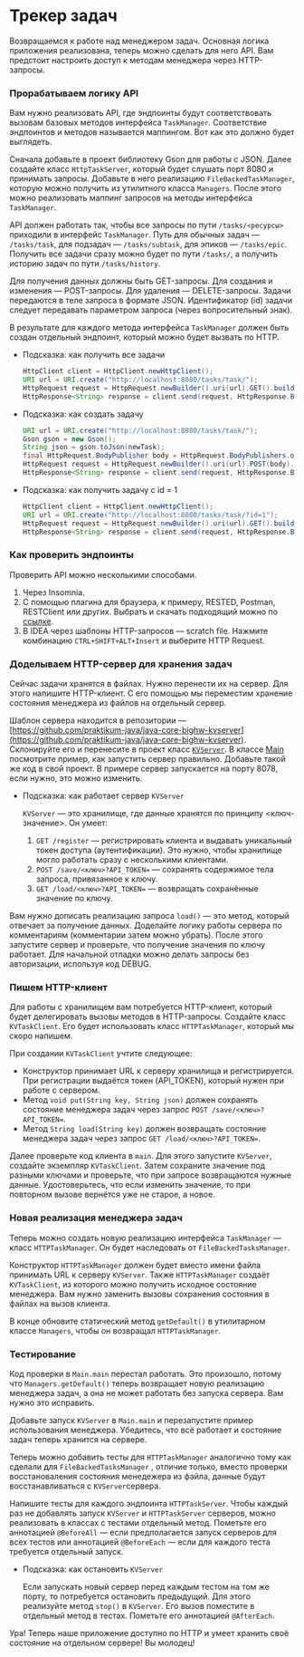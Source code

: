 # Трекер задач

Возвращаемся к работе над менеджером задач. Основная логика приложения реализована, теперь можно сделать для него API. Вам предстоит настроить доступ к методам менеджера  через HTTP-запросы.

### Прорабатываем логику API

Вам нужно реализовать API, где эндпоинты будут соответствовать вызовам базовых методов интерфейса `TaskManager`. Соответствие эндпоинтов и методов называется маппингом. Вот как это должно будет выглядеть.

Сначала добавьте в проект библиотеку Gson для работы с JSON. Далее создайте класс `HttpTaskServer`, который будет слушать порт 8080 и принимать запросы. Добавьте в него реализацию `FileBackedTaskManager`, которую можно получить из утилитного класса `Managers`.  После этого можно реализовать маппинг запросов на методы интерфейса `TaskManager`.

API должен работать так, чтобы все запросы по пути `/tasks/<ресурсы>` приходили в интерфейс `TaskManager`. Путь для обычных задач — `/tasks/task`, для подзадач — `/tasks/subtask`, для эпиков — `/tasks/epic`. Получить все задачи сразу можно будет по пути `/tasks/`, а получить историю задач по пути `/tasks/history`.

Для получения данных должны быть GET-запросы. Для создания и изменения — POST-запросы. Для удаления — DELETE-запросы. Задачи передаются в теле запроса в формате JSON. Идентификатор (id) задачи следует передавать параметром запроса (через вопросительный знак).

В результате для каждого метода интерфейса `TaskManager` должен быть создан отдельный эндпоинт, который можно будет вызвать по HTTP.

- Подсказка: как получить все задачи

    ```java
    HttpClient client = HttpClient.newHttpClient();
    URI url = URI.create("http://localhost:8080/tasks/task/");
    HttpRequest request = HttpRequest.newBuilder().uri(url).GET().build();
    HttpResponse<String> response = client.send(request, HttpResponse.BodyHandlers.ofString());
    ```

- Подсказка: как создать задачу

    ```java
    URI url = URI.create("http://localhost:8080/tasks/task/");
    Gson gson = new Gson();
    String json = gson.toJson(newTask);
    final HttpRequest.BodyPublisher body = HttpRequest.BodyPublishers.ofString(json);
    HttpRequest request = HttpRequest.newBuilder().uri(url).POST(body).build();
    HttpResponse<String> response = client.send(request, HttpResponse.BodyHandlers.ofString());
    ```

- Подсказка: как получить задачу с id = 1

    ```java
    HttpClient client = HttpClient.newHttpClient();
    URI url = URI.create("http://localhost:8080/tasks/task/?id=1");
    HttpRequest request = HttpRequest.newBuilder().uri(url).GET().build();
    HttpResponse<String> response = client.send(request, HttpResponse.BodyHandlers.ofString());
    ```


### Как проверить эндпоинты

Проверить API можно несколькими способами.

1. Через Insomnia.
2.  С помощью плагина для браузера, к примеру, RESTED, Postman, RESTClient или других. Выбрать и скачать подходящий можно по [ссылке](https://chrome.google.com/webstore/search/REST?hl=en-US&_category=extensions).
3. В IDEA через шаблоны HTTP-запросов — scratch file. Нажмите комбинацию `CTRL+SHIFT+ALT+Insert` и выберите HTTP Request.

### Доделываем HTTP-сервер для хранения задач

Сейчас задачи хранятся в файлах. Нужно перенести их на сервер. Для этого напишите HTTP-клиент. С его помощью мы переместим хранение состояния менеджера из файлов на отдельный сервер.

Шаблон сервера находится в репозитории — [https://github.com/praktikum-java/java-core-bighw-kvserver](https://github.com/praktikum-java/java-core-bighw-kvserver). Склонируйте его и перенесите в проект класс [`KVServer`](https://github.com/praktikum-java/java-core-bighw-kvserver/blob/master/src/KVServer.java). В классе [Main](http://Main.java) посмотрите пример, как запустить сервер правильно. Добавьте такой же код в свой проект. В примере сервер запускается на порту 8078, если нужно, это можно изменить.

- Подсказка: как работает сервер `KVServer`

  `KVServer` — это хранилище, где данные хранятся по принципу <ключ-значение>. Он умеет:

    1. `GET /register` — регистрировать клиента и выдавать уникальный токен доступа (аутентификации). Это нужно, чтобы хранилище могло работать сразу с несколькими клиентами.
    2. `POST /save/<ключ>?API_TOKEN=` — сохранять содержимое тела запроса, привязанное к ключу.
    3. `GET /load/<ключ>?API_TOKEN=` — возвращать сохранённые значение по ключу.

Вам нужно дописать реализацию запроса `load()` — это метод, который отвечает за получение данных. Доделайте логику работы сервера по комментариям (комментарии затем можно убрать). После этого запустите сервер и проверьте, что получение значения по ключу работает. Для начальной отладки можно делать запросы без авторизации, используя код DEBUG.

### Пишем HTTP-клиент

Для работы с хранилищем вам потребуется HTTP-клиент, который будет делегировать вызовы методов в HTTP-запросы. Создайте класс `KVTaskClient`. Его будет использовать класс `HTTPTaskManager`, который мы скоро напишем.

При создании `KVTaskClient` учтите следующее:

- Конструктор принимает URL к серверу хранилища и регистрируется. При регистрации выдаётся токен (API_TOKEN), который нужен при работе с сервером.
- Метод `void put(String key, String json)` должен сохранять состояние менеджера задач через запрос `POST /save/<ключ>?API_TOKEN=`.
- Метод `String load(String key)` должен возвращать состояние менеджера задач через запрос `GET /load/<ключ>?API_TOKEN=`.

Далее проверьте код клиента в `main`. Для этого запустите `KVServer`, создайте экземпляр `KVTaskClient`. Затем сохраните значение под разными ключами и проверьте, что при запросе возвращаются нужные данные. Удостоверьтесь, что если изменить значение, то при повторном вызове вернётся уже не старое, а новое.

### Новая реализация менеджера задач

Теперь можно создать новую реализацию интерфейса `TaskManager` — класс `HTTPTaskManager`. Он будет наследовать от `FileBackedTasksManager`.

Конструктор `HTTPTaskManager` должен будет вместо имени файла принимать URL к серверу `KVServer`. Также `HTTPTaskManager` создаёт `KVTaskClient`, из которого можно получить исходное состояние менеджера. Вам нужно заменить вызовы сохранения состояния в файлах на вызов клиента.

В конце обновите статический метод `getDefault()` в утилитарном классе `Managers`, чтобы он возвращал `HTTPTaskManager`.

### Тестирование

Код проверки в `Main.main` перестал работать. Это произошло, потому что `Managers.getDefault()` теперь возвращает новую реализацию менеджера задач, а она не может работать без запуска сервера. Вам нужно это исправить.

Добавьте запуск `KVServer` в `Main.main` и перезапустите пример использования менеджера. Убедитесь, что всё работает и состояние задач теперь хранится на сервере.

Теперь можно добавить тесты для `HTTPTaskManager` аналогично тому как сделали для `FileBackedTasksManager` , отличие только, вместо проверки восстановаления состояния менедежера из файла, данные будут восстанавливаться с `KVServer`сервера.

Напишите тесты для каждого эндпоинта `HTTPTaskServer`. Чтобы каждый раз не добавлять запуск `KVServer` и `HTTPTaskServer`  серверов, можно реализовать в классах с тестами отдельный метод. Пометьте его аннотацией `@BeforeAll` — если предполагается запуск серверов для всех тестов или аннотацией `@BeforeEach` — если для каждого теста требуется отдельный запуск.

- Подсказка: как остановить `KVServer`

  Если запускать новый сервер перед каждым тестом на том же порту, то потребуется остановить предыдущий. Для этого реализуйте метод `stop()` в `KVServer`. Его вызов поместите в отдельный метод в тестах. Пометьте его аннотацией `@AfterEach`.


Ура! Теперь наше приложение доступно по HTTP и умеет хранить своё состояние на отдельном сервере! Вы молодец!